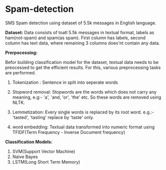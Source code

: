 # Spam-detection

SMS Spam detection using dataset of 5.5k messages in English language.

**Dataset:**
Data consists of toatl 5.5k messages in textual format, labels as ham(not-spam) and spam(as spam).
First column has labels, second column has text data, where remaining 3 columns does'nt contain any data.

**Prerpocessing:**

Befor building classification model for the dataset, textual data needs to be preocessed to get the efficient results.
For this, various preprocessing tasks are performed.
1) Tokenization :  Sentence in split into seperate words

2) Stopword removal: Stopwords are the words which does not carry any meaning, e.g:- 'a', 'and, 'or', 'the' etc. 
So these words are removed using NLTK.

3) Lemmetization: Every single words is replaced by its root word.
e.g.:- 'tasted', 'tasting' replace by 'taste' only.

4) word embedding: Textual data transformed into numeric format using TFIDF(Term Frequency - Inverse Document frequency)

**Classification Models:**
1) SVM(Support Vector Machine)
2) Naive Bayes
3) LSTM(Long Short Term Memory)
